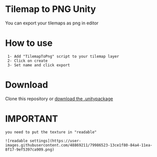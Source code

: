 # Tilemap to PNG Unity
 You can export your tilemaps as png in editor

# How to use
```
 1- Add "TilemapToPng" script to your tilemap layer
 2- Click on create
 3- Set name and click export
 ```
 
# Download

Clone this repository or [download the .unitypackage](https://github.com/leocub58/Tilemap-to-PNG-Unity/raw/master/TilemapToPng.unitypackage)

# IMPORTANT

```
you need to put the texture in "readable"

![readable settings](https://user-images.githubusercontent.com/48869211/79986523-13ce1f80-84a4-11ea-8f17-9ef5397ca909.png)

 ```
